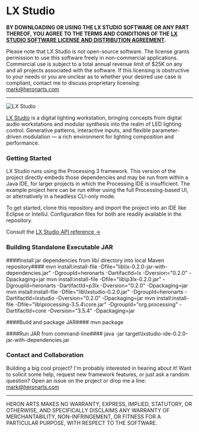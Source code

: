 LX Studio
==

**BY DOWNLOADING OR USING THE LX STUDIO SOFTWARE OR ANY PART THEREOF, YOU AGREE TO THE TERMS AND CONDITIONS OF THE [LX STUDIO SOFTWARE LICENSE AND DISTRIBUTION AGREEMENT](http://lx.studio/license).**

Please note that LX Studio is not open-source software. The license grants permission to use this software freely in non-commercial applications. Commercial use is subject to a total annual revenue limit of $25K on any and all projects associated with the software. If this licensing is obstructive to your needs or you are unclear as to whether your desired use case is compliant, contact me to discuss proprietary licensing: mark@heronarts.com

---

![LX Studio](https://raw.github.com/heronarts/LXStudio/master/assets/screenshot.jpg)

[LX Studio](http://lx.studio/) is a digital lighting workstation, bringing concepts from digital audio workstations and modular synthesis into the realm of LED lighting control. Generative patterns, interactive inputs, and flexible parameter-driven modulation — a rich environment for lighting composition and performance.

### Getting Started ###

LX Studio runs using the Processing 3 framework. This version of the project directly embeds those dependencies and may be run from within a Java IDE,
for larger projects in which the Processing IDE is insufficient. The example project here can be run either using the full Processing-based UI,
or alternatively in a headless CLI-only mode.

To get started, clone this repository and import the project into an IDE like Eclipse or IntelliJ. Configuration files for both are readily
available in the repository.

Consult the [LX Studio API reference &rarr;](http://lx.studio/api/)

### Building Standalone Executable JAR ###

####Install jar dependencies from lib/ directory into local Maven repository####
mvn install:install-file -Dfile="lib\\lx-0.2.0-jar-with-dependencies.jar" -DgroupId=heronarts -DartifactId=lx -Dversion="0.2.0" -Dpackaging=jar
mvn install:install-file -Dfile="lib\\p3lx-0.2.0.jar" -DgroupId=heronarts -DartifactId=p3lx -Dversion="0.2.0" -Dpackaging=jar
mvn install:install-file -Dfile="lib\\lxstudio-0.2.0.jar" -DgroupId=heronarts -DartifactId=lxstudio -Dversion="0.2.0" -Dpackaging=jar
mvn install:install-file -Dfile="lib\\processing-3.5.4\\core.jar" -DgroupId="org.processing" -DartifactId=core -Dversion="3.5.4" -Dpackaging=jar

####Build and package JAR####
mvn package

####Run JAR from command-line####
java -jar target\\lxstudio-ide-0.2.0-jar-with-dependencies.jar

### Contact and Collaboration ###

Building a big cool project? I'm probably interested in hearing about it! Want to solicit some help, request new framework features, or just ask a random question? Open an issue on the project or drop me a line: mark@heronarts.com

---

HERON ARTS MAKES NO WARRANTY, EXPRESS, IMPLIED, STATUTORY, OR OTHERWISE, AND SPECIFICALLY DISCLAIMS ANY WARRANTY OF MERCHANTABILITY, NON-INFRINGEMENT, OR FITNESS FOR A PARTICULAR PURPOSE, WITH RESPECT TO THE SOFTWARE.
